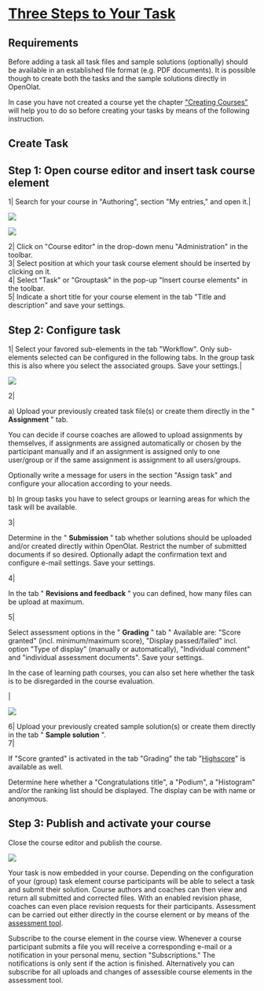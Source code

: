 #  [Three Steps to Your Task](Three+Steps+to+Your+Task.html)

##  Requirements

Before adding a task all task files and sample solutions (optionally) should
be available in an established file format (e.g. PDF documents). It is
possible though to create both the tasks and the sample solutions directly in
OpenOlat.

In case you have not created a course yet the chapter ["Creating
Courses"](Creating+Courses.html) will help you to do so before creating your
tasks by means of the following instruction.

##  Create Task

  

Step 1: Open course editor and insert task course element  
---  
1| Search for your course in "Authoring", section "My entries," and open it.|

![](../../download/thumbnails/590936/course_editor_13%EF%B9%96version=1&modificationDate=1544368523000&api=v2.png)

![](../../download/thumbnails/590936/insert_course_elements%EF%B9%96version=1&modificationDate=1599405394000&api=v2.png)  
  
2| Click on "Course editor" in the drop-down menu "Administration" in the
toolbar.  
3| Select position at which your task course element should be inserted by
clicking on it.  
4| Select "Task" or "Grouptask" in the pop-up "Insert course elements" in the
toolbar.  
5| Indicate a short title for your course element in the tab "Title and
description" and save your settings.  
  
Step 2: Configure task  
---  
1| Select your favored sub-elements in the tab "Workflow". Only sub-elements
selected can be configured in the following tabs. In the group task this is
also where you select the associated groups. Save your settings.|

![](../../download/attachments/590936/task_workflow_EN.png)

  
  
  
2|

a) Upload your previously created task file(s) or create them directly in the
" **Assignment** " tab.

You can decide if course coaches are allowed to upload assignments by
themselves, if assignments are assigned automatically or chosen by the
participant manually and if an assignment is assigned only to one user/group
or if the same assignment is assignment to all users/groups.

Optionally write a message for users in the section "Assign task" and
configure your allocation according to your needs.

b) In group tasks you have to select groups or learning areas for which the
task will be available.  
  
3|

Determine in the " **Submission** " tab whether solutions should be uploaded
and/or created directly within OpenOlat. Restrict the number of submitted
documents if so desired. Optionally adapt the confirmation text and configure
e-mail settings. Save your settings.  
  
4|

In the tab " **Revisions and feedback** " you can defined, how many files can
be upload at maximum.

  
  
  
5|

Select assessment options in the " **Grading** " tab " Available are: "Score
granted" (incl. minimum/maximum score), "Display passed/failed" incl. option
"Type of display" (manually or automatically), "Individual comment" and
"individual assessment documents". Save your settings.

In the case of learning path courses, you can also set here whether the task
is to be disregarded in the course evaluation.

|

![](../../download/attachments/108600826/Task_Bewertung_EN.png)  

  
  
  
6| Upload your previously created sample solution(s) or create them directly
in the tab " **Sample solution** ".  
7|

If "Score granted" is activated in the tab "Grading" the tab
"[Highscore](Assessment.html#highscore)" is available as well.

Determine here whether a "Congratulations title", a "Podium", a "Histogram"
and/or the ranking list should be displayed. The display can be with name or
anonymous.  
  
Step 3: Publish and activate your course  
---  
  
Close the course editor and publish the course.

![](../../download/attachments/590936/publish_blog.png)  
  
Your task is now embedded in your course. Depending on the configuration of
your (group) task element course participants will be able to select a task
and submit their solution. Course authors and coaches can then view and return
all submitted and corrected files. With an enabled revision phase, coaches can
even place revision requests for their participants. Assessment can be carried
out either directly in the course element or by means of the [assessment
tool](Using+Course+Tools.html#UsingCourseTools-_bewertungswerkzeug).

Subscribe to the course element in the course view. Whenever a course
participant submits a file you will receive a corresponding e-mail or a
notification in your personal menu, section "Subscriptions." The notifications
is only sent if the action is finished. Alternatively you can subscribe for
all uploads and changes of assessible course elements in the assessment tool.

